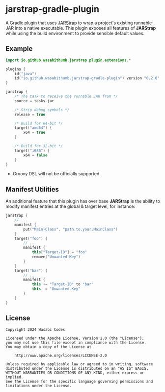 # jarstrap-gradle-plugin
A Gradle plugin that uses [JARStrap](https://github.com/WasabiThumb/jarstrap) to
wrap a project's existing runnable JAR into a native executable. This plugin exposes
all features of **JARStrap** while using the build environment to provide sensible
default values.

## Example
```kotlin
import io.github.wasabithumb.jarstrap.plugin.extensions.*

plugins {
    id("java")
    id("io.github.wasabithumb.jarstrap-gradle-plugin") version "0.2.0"
}

jarstrap {
    /* The task to receive the runnable JAR from */
    source = tasks.jar

    /* Strip debug symbols */
    release = true

    /* Build for 64-bit */
    target("amd64") {
        x64 = true
    }

    /* Build for 32-bit */
    target("i686") {
        x64 = false
    }
}
```
- Groovy DSL will not be officially supported


## Manifest Utilities
An additional feature that this plugin has over base **JARStrap** is the ability to modify manifest entries at the
global & target level, for instance:
```kotlin
jarstrap {
    // ...
    manifest {
        put("Main-Class", "path.to.your.MainClass")
    }
    target("foo") {
        // ...
        manifest {
            this["Target-ID"] = "foo"
            remove("Unwanted-Key")
        }
    }
    target("bar") {
        // ...
        manifest {
            this += "Target-ID" to "bar"
            this -= "Unwanted-Key"
        }
    }
}
```

## License
```text
Copyright 2024 Wasabi Codes

Licensed under the Apache License, Version 2.0 (the "License");
you may not use this file except in compliance with the License.
You may obtain a copy of the License at

    http://www.apache.org/licenses/LICENSE-2.0

Unless required by applicable law or agreed to in writing, software
distributed under the License is distributed on an "AS IS" BASIS,
WITHOUT WARRANTIES OR CONDITIONS OF ANY KIND, either express or implied.
See the License for the specific language governing permissions and
limitations under the License.
```
